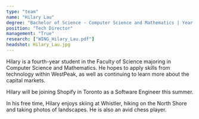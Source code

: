 ```yaml
---
type: "team"
name: "Hilary Lau"
degree: "Bachelor of Science - Computer Science and Mathematics | Year 4"
position: "Tech Director"
management: "True"
research: ["WING_Hilary_Lau.pdf"]
headshot: Hilary_Lau.jpg
---
```


Hilary is a fourth-year student in the Faculty of Science majoring in Computer Science and Mathematics. He hopes to apply skills from technology within WestPeak, as well as continuing to learn more about the capital markets.

Hilary will be joining Shopify in Toronto as a Software Engineer this summer.

In his free time, Hilary enjoys skiing at Whistler, hiking on the North Shore and taking photos of landscapes. He is also an avid chess player.
